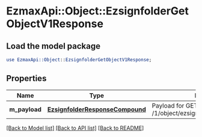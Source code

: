 # EzmaxApi::Object::EzsignfolderGetObjectV1Response

## Load the model package
```perl
use EzmaxApi::Object::EzsignfolderGetObjectV1Response;
```

## Properties
Name | Type | Description | Notes
------------ | ------------- | ------------- | -------------
**m_payload** | [**EzsignfolderResponseCompound**](EzsignfolderResponseCompound.md) | Payload for GET /1/object/ezsignfolder/{pkiEzsignfolderID} | 

[[Back to Model list]](../README.md#documentation-for-models) [[Back to API list]](../README.md#documentation-for-api-endpoints) [[Back to README]](../README.md)


